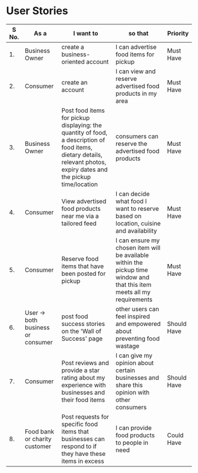 # User Stories

| **S No.** | **As a** | **I want to** | **so that** | **Priority** |
| --- | --- | --- | --- | --- |
| 1. | Business Owner | create a business-oriented account | I can advertise food items for pickup | Must Have
| 2. | Consumer | create an account | I can view and reserve advertised food products in my area	| Must Have
| 3. | Business Owner |	Post food items for pickup displaying: the quantity of food, a description of food items, dietary details, relevant photos, expiry dates and the pickup time/location | consumers can reserve the advertised food products	| Must Have
| 4. | Consumer | View advertised food products near me via a tailored feed | I can decide what food I want to reserve based on location, cuisine and availability	| Must Have
| 5. | Consumer | Reserve food items that have been posted for pickup | I can ensure my chosen item will be available within the pickup time window and that this item meets all my requirements | Must Have
| 6. | User -> both business or consumer | post food success stories on the 'Wall of Success' page | other users can feel inspired and empowered about preventing food wastage	| Should Have
| 7. | Consumer | Post reviews and provide a star rating about my experience with businesses and their food items | I can give my opinion about certain businesses and share this opinion with other consumers	| Should Have
| 8. | Food bank or charity customer | Post requests for specific food items that businesses can respond to if they have these items in excess | I can provide food products to people in need | Could Have
